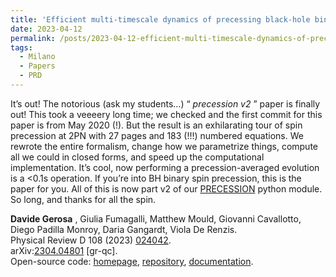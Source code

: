 ```yaml
---
title: 'Efficient multi-timescale dynamics of precessing black-hole binaries'
date: 2023-04-12
permalink: /posts/2023-04-12-efficient-multi-timescale-dynamics-of-precessing-black-hole-binaries
tags:
  - Milano
  - Papers
  - PRD
---
```


It’s out! The notorious (ask my students…) “ _precession v2_ ” paper is finally out! This took a veeeery long time; we checked and the first commit for this paper is from May 2020 (!). But the result is an exhilarating tour of spin precession at 2PN with 27 pages and 183 (!!!) numbered equations. We rewrote the entire formalism, change how we parametrize things, compute all we could in closed forms, and speed up the computational implementation. It’s cool, now performing a precession-averaged evolution is a <0.1s operation. If you’re into BH binary spin precession, this is the paper for you. All of this is now part v2 of our [PRECESSION](<../../../../../index.html?p=658>) python module. So long, and thanks for all the spin.

**Davide Gerosa** , Giulia Fumagalli, Matthew Mould, Giovanni Cavallotto, Diego Padilla Monroy, Daria Gangardt, Viola De Renzis.  
Physical Review D 108 (2023) [024042](<https://journals.aps.org/prd/abstract/10.1103/PhysRevD.108.024042>).  
arXiv:[](<https://arxiv.org/abs/2204.00026>)[](<https://arxiv.org/abs/2204.03423>)[2304.04801](<https://arxiv.org/abs/2304.04801>) [gr-qc].  
Open-source code: [homepage](<../../../../../index.html?p=658>), [repository](<https://github.com/dgerosa/precession>), [documentation](<http://dgerosa.github.io/precession/>).

